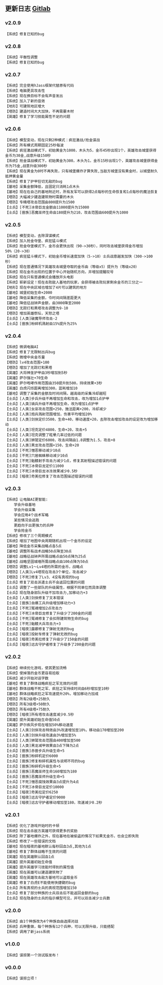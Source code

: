 ## 更新日志 <a href="https://gitlab.com/h-w3x/h-war3/tree/master/w3xMaps/plunderOrDead" target="_blank">Gitlab</a>
### v2.0.9
    【系统】修复已知的bug
### v2.0.8
    【系统】平衡性调整
    【系统】修复已知的bug
### v2.0.7
    【系统】完全使用hJass框架代替原有代码
    【系统】电脑更具攻击性
    【系统】现在换目标不会有声音发出
    【系统】加入了新的音效
    【地形】可建筑地区增大
    【塔防】建造时间大大加快，不再需要木材
    【英雄】修复了学习技能属性不足的问题
### v2.0.6
    【系统】模型变动，现在只剩2种模式：疯狂激战/抢金谋战
    【系统】所有模式周期固定25秒每波
    【系统】疯狂激战模式下，初始黄金为1000，木头为5，金币45秒出现1个，英雄攻击城堡获得金币为30金,战意升级150秒
    【系统】抢金谋战模式下，初始黄金为300，木头为1，金币15秒出现1个，英雄攻击城堡获得金币为75金,战意升级300秒
    【系统】现在黄金为0时不再失败，只有城堡爆炸才算失败,当敌方城堡没有黄金时，以城堡耐久抵押黄金量
    【系统】修复了护甲狂切无敌的bug
    【基地】采集金额降低，且固定只消耗1点木头
    【基地】现在在自己的基地附近时，所有友军可以获得2点每秒的生命恢复和1点每秒的魔法恢复
    【塔防】大幅减少建造建筑物时需要的木头
    【塔防】专精塔攻击范围由800提升为1500
    【士兵】[不死]冰骨巨龙金额由11000提升为15000
    【士兵】[兽族]恶魔巫师生命由180提升为210，攻击范围由600提升为1000
### v2.0.5
    【系统】模型变动，去除深谋模式
    【系统】加入抢金夺堡、疯狂猛斗模式
    【系统】抢金夺堡模式下，金币会更快出现（90->30秒），同时攻击城堡获得金币增加50%（20->30）
    【系统】疯狂猛斗模式下，初始金币增长速度加快（5->10）士兵战意越发加快（300->100秒）
    【系统】现在普通情况下英雄攻击城堡夺取的金币由（等级x5）提升为（等级x20）
    【系统】现在金币出现的位置于中心开始随机方向，并增加提醒叹号
    【系统】现在只有普通模式会播放开头电影
    【系统】崭新设定！现在击败敌人基地的玩家，会获得被击败玩家剩余金币的三分之一
    【地形】现在中央区域也增加了4片可以建筑的地方
    【基地】城堡初始生命+2000
    【基地】降低采集的金额，令时间间隔差距更大
    【基地】降低征战钟声金额，由3000降至2000
    【塔防】无踪灯和黑塔攻击调整为9-10
    【塔防】增加英雄祭坛，天怒之塔
    【士兵】[人类]破魔导师攻击-2
    【士兵】[兽族]粉碎机溅射由15%提升为25%
### v2.0.4
    【系统】微调电脑AI
    【系统】修复了无限制出兵bug
    【系统】微增中央金币量
    【塔防】lv4攻击范围+100
    【塔防】增加了无踪灯和黑塔
    【英雄】大将神圣护甲由3秒增加到5秒
    【英雄】萨尔强壮+70生命
    【英雄】萨尔咆哮作用范围由350提升到500，持续效果+3秒
    【英雄】白虎闪烁距离增加300，蓝耗增加10
    【基地】调整了采集的金额及时间间隔，越高级的采集冷却越短
    【士兵】[人类]步兵升级不再增加生命和攻击，改为增加1点护甲
    【士兵】[人类]骑兵升级不再增加生命，改为增加1点护甲
    【士兵】[人类]女巫攻击范围+250，施法距离+200，冷却减少
    【士兵】[人类]炮兵溅射范围增加，伤害平均增加20%
    【士兵】[人类]剑侠定价3500，生命+40，移动速度+20，去除攻击增加攻击的设定改为增加移动
    【士兵】[人类]坦克定价4800，生命+20，攻击+5
    【士兵】[人类]坦克调整了眩晕几率过低的问题
    【士兵】[人类]狮鹫定价6000，攻击间隔由1.8调整为1.5，攻击+8
    【士兵】[人类]黑龙攻击范围+150，生命+20
    【士兵】[不死]憎恶移动减少10点
    【士兵】[不死]穴居蜘蛛移动减少10点
    【士兵】[不死]骷髅射手攻击力减少1点，修复其射程描述错误的问题
    【士兵】[不死]冰骨巨龙定价11000
    【士兵】[不死]冰骨巨龙冰冻效果减少0.5秒
    【士兵】[暗夜]奇美拉修复了攻击范围描述错误的问题
### v2.0.3
    【系统】让电脑AI更智能:
        学会升级基地
        学会升级采集
        学会应用4个战术军略
        某些情况会逃跑
        更趋向于出更强力的兵种
        学会抢金币
    【系统】修改了三个周期模式
    【系统】增加了地图中央周期随机出现一个金币的设定
    【基地】降低金币采集战略点各5点
    【基地】调整所有战术战略50点降至30点
    【基地】战略征战钟声所需战略点由50点降为25点
    【基地】战略坚固城墙所需战略点由100点降为50点
    【塔防】调整Lv1～Lv4塔的所需的金币，战略点
    【塔防】[人类]Lv4塔现在攻击3个单位，攻击减少
    【塔防】[不死]修复了Lv3、4没有真视的bug
    【士兵】修复了双击派遣士兵不会返回位置的问题
    【士兵】调整了一些部队的升级属性，根据不同单位而具体调整
    【士兵】现在隐身部队升级不加攻击力,加移动力+3
    【士兵】[人类]剑侠修复了文本错误
    【士兵】[兽族]自爆工兵升级增加移动力+3
    【士兵】[不死]冤魂增加2点攻击力
    【士兵】[不死]冰骨巨龙修复了升级少了200金的问题
    【士兵】[不死]冤魂修复了会扣除建筑物生命的bug
    【士兵】[不死]骷髅大兵攻击力+3
    【士兵】[暗夜]露娜修复了弹射无效的bug
    【士兵】[暗夜]投射车修复了弹射无效的bug
    【士兵】[暗夜]奇美拉修复了升级少了150金的问题
    【士兵】[暗夜]远古守护者修复了升级多了200金的问题
### v2.0.2
    【系统】继续优化游戏，使其更加流畅
    【系统】使掉落的金币更容易拾取
    【系统】减少开始对话字数
    【基地】修复了群体战略疯狂之军无效的问题
    【基地】群体战略不死之军、疯狂之军持续时间由6秒增加至10秒
    【基地】群体战略疯狂之军攻速提升20%，增加移动力加成
    【塔防】所有2级塔+25耐久
    【塔防】所有3级塔+50耐久
    【塔防】所有4级塔+75耐久
    【塔防】[暗夜]所有塔攻击速度减少0.5秒
    【英雄】提升英雄初始生命值50点
    【英雄】萨尔疾风步现在增加50%移动速度
    【士兵】[人类]剑侠攻击特效由3%攻速增加至10%，移动由170增加至200
    【士兵】[人类]剑侠升级攻速由3%增加至5%
    【士兵】[人类]狮鹫攻击范围由400增加至500
    【士兵】[人类]黑龙减甲效果由3点下降为2点
    【士兵】[兽族]赤兽步兵升级生命+5
    【士兵】[兽族]粉碎机定价6000
    【士兵】[兽族]修复粉碎机属性与说明不符的bug
    【士兵】[兽族]粉碎机升级生命+5
    【士兵】[兽族]恶魔巫师生命160增加为180
    【士兵】[兽族]恶魔巫师升级生命+5
    【士兵】[不死]憎恶腐蚀效果由3点提升为4点
    【士兵】[不死]冰骨巨龙定价10000
    【士兵】[暗夜]奇美拉定价6250
    【士兵】[暗夜]远古守护者定价9000
    【士兵】[暗夜]远古守护者移动增加至180，攻速减少0.2秒
### v2.0.1
    【系统】优化了游戏开始时的卡顿
    【系统】现在击杀敌方英雄可获得更多的奖励
    【系统】除了基地爆炸之外，现在基地在被偷盗的情况下如果无金币，也会立即失败
    【系统】修改了一些错误的文档
    【基地】现在暗夜的基地默认每秒回血3点,其他为1点
    【基地】修复了群体战略不生效的问题
    【英雄】现在英雄默认回血1点
    【英雄】提升英雄初始生命值
    【英雄】提升英雄学习技能时得到的属性值
    【英雄】现在英雄可以建造建筑物了
    【英雄】现在英雄攻击敌方基地可以盗取金币
    【英雄】修复了白虎E不能使用快捷键的bug
    【士兵】所有真视的士兵的真视范围增加150
    【士兵】修复了部分种族的士兵双击后不能返回金额的bug
    【士兵】现在隐身的士兵的指示模型可见，并可以双击减少士兵数
### v2.0.0
    【系统】由1个种族改为4个种族自由选择对战
    【系统】兵种重做，每个种族有12个兵种，可以无限升级，只能搭配
    【系统】调用了新jass系统
### v1.0.0
    【系统】谋掠第一个测试版发布！
### v0.0.0
    【系统】谋掠立项！
